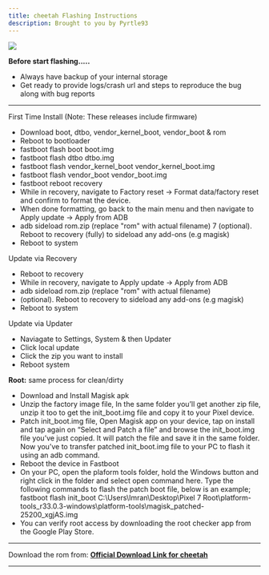 ```yaml
---
title: cheetah Flashing Instructions
description: Brought to you by Pyrtle93
---
```


<a href="#"><img align="center" img src="/assets/installation.png" /></a>

**Before start flashing.....**

- Always have backup of your internal storage
- Get ready to provide logs/crash url and steps to reproduce the bug along with bug reports

----

First Time Install
(Note: These releases include firmware)
- Download boot, dtbo, vendor_kernel_boot, vendor_boot & rom
- Reboot to bootloader
- fastboot flash boot boot.img
- fastboot flash dtbo dtbo.img
- fastboot flash vendor_kernel_boot vendor_kernel_boot.img
- fastboot flash vendor_boot vendor_boot.img
- fastboot reboot recovery
- While in recovery, navigate to Factory reset -> Format data/factory reset and confirm to format the device.
- When done formatting, go back to the main menu and then navigate to Apply update -> Apply from ADB
- adb sideload rom.zip (replace "rom" with actual filename)
7 (optional). Reboot to recovery (fully) to sideload any add-ons (e.g magisk)
- Reboot to system

Update via Recovery
- Reboot to recovery
- While in recovery, navigate to Apply update -> Apply from ADB
- adb sideload rom.zip (replace "rom" with actual filename)
- (optional). Reboot to recovery to sideload any add-ons (e.g magisk)
- Reboot to system 

Update via Updater
- Naviagate to Settings, System & then Updater
- Click local update
- Click the zip you want to install
- Reboot system

**Root:** same process for clean/dirty
- Download and Install Magisk apk
- Unzip the factory image file, In the same folder you’ll get another zip file, unzip it too to get the init_boot.img file and copy it to your Pixel device.
- Patch init_boot.img file, Open Magisk app on your device, tap on install and tap again on “Select and Patch a file” and browse the init_boot.img file you’ve just copied. It will patch the file and save it in the same folder. Now you’ve to transfer patched init_boot.img file to your PC to flash it using an adb command.
- Reboot the device in Fastboot
- On your PC, open the plaform tools folder, hold the Windows button and right click in the folder and select open command here. Type the following commands to flash the patch boot file, below is an example; fastboot flash init_boot C:\Users\Imran\Desktop\Pixel 7 Root\platform-tools_r33.0.3-windows\platform-tools\magisk_patched-25200_xgjAS.img
- You can verify root access by downloading the root checker app from the Google Play Store.


----
Download the rom from: [**Official Download Link for cheetah**](https://sourceforge.net/projects/projectmatrixx/files/Android-14/cheetah/)

----

